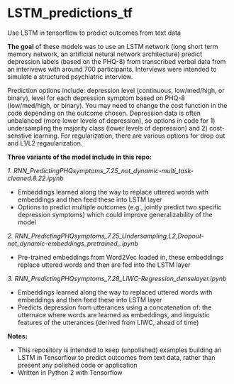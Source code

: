 # LSTM_predictions_tf
Use LSTM in tensorflow to predict outcomes from text data


**The goal** of these models was to use an LSTM network (long short term memory network, an artificial netural network architecture) predict depression labels (based on the PHQ-8) from transcribed verbal data from an interivews with around 700 participants. Interviews were intended to simulate a structured psychiatric interview. 

Prediction options include: depression level (continuous, low/med/high, or binary), level for each depression symptom based on PHQ-8 (low/med/high, or binary). You may need to change the cost function in the code depending on the outcome chosen. Depression data is often unbalanced (more lower levels of depression), so options in code for 1) undersampling the majority class (lower levels of depression) and 2) cost-senstive learning. For regularization, there are various options for drop out and L1/L2 regaularization. 

**Three variants of the model include in this repo:**

*1. RNN_PredictingPHQsymptoms_7.25_not_dynamic-multi_task-cleaned.8.22.ipynb*
* Embeddings learned along the way to replace uttered words with embeddings and then feed these into LSTM layer
* Options to predict multiple outcomes (e.g., jointly predict two specific depression symptoms) which could improve generalizability of the model

*2. RNN_PredictingPHQsymptoms_7.25_Undersampling,L2,Dropout-not_dynamic-embeddings_pretrained_.ipynb*
* Pre-trained embeddings from Word2Vec loaded in, these embeddings replace uttered words and then are fed into the LSTM layer

*3. RNN_PredictingPHQsymptoms_7.28_LIWC-Regression_denselayer.ipynb*
* Embeddings learned along the way to replaced uttered words with embeddings and then feed these into LSTM layer
* Predicts depression from utterances using a concatenation of: the utternace where words are learned as embeddings, and linguistic features of the utterances (derived from LIWC, ahead of time)

**Notes:** 
* This repository is intended to keep (unpolished) examples building an LSTM in Tensorflow to predict outcomes from text data, rather than present any polished code or application
* Written in Python 2 with Tensorflow


